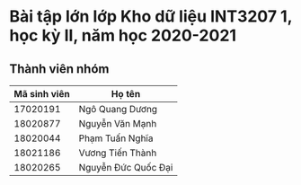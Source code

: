 # Bài tập lớn lớp Kho dữ liệu INT3207 1, học kỳ II, năm học 2020-2021

## Thành viên nhóm

| Mã sinh viên | Họ tên                     |
| ------------ | -------------------------- |
| 17020191     | Ngô Quang Dương            |
| 18020877     | Nguyễn Văn Mạnh            |
| 18020044     | Phạm Tuấn Nghĩa            |
| 18021186     | Vương Tiến Thành           |
| 18020265     | Nguyễn Đức Quốc Đại        |
